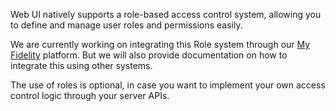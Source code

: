<webui-data data-page-title="Auth Gates" data-page-subtitle=""></webui-data>

Web UI natively supports a role-based access control system, allowing you to define and manage user roles and permissions easily.

We are currently working on integrating this Role system through our [My Fidelity](https://www.stoicdreams.com/myfi-services) platform. But we will also provide documentation on how to integrate this using other systems.

The use of roles is optional, in case you want to implement your own access control logic through your server APIs.
